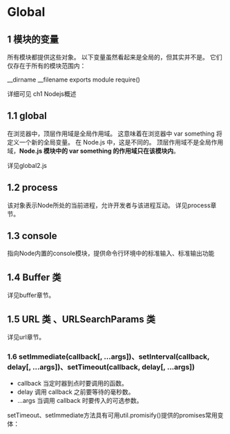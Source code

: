# Global

## 1 模块的变量

所有模块都提供这些对象。 以下变量虽然看起来是全局的，但其实并不是。 它们仅存在于所有的模块范围内：

__dirname
__filename
exports
module
require()

详细可见 ch1 Nodejs概述

## 1.1 global

在浏览器中，顶层作用域是全局作用域。 这意味着在浏览器中 var something 将定义一个新的全局变量。
在 Node.js 中，这是不同的。 顶层作用域不是全局作用域，**Node.js 模块中的 var something 的作用域只在该模块内**。

详见global2.js

## 1.2 process
该对象表示Node所处的当前进程，允许开发者与该进程互动。
详见process章节。

## 1.3 console
指向Node内置的console模块，提供命令行环境中的标准输入、标准输出功能

## 1.4 Buffer 类
详见buffer章节。

## 1.5 URL 类 、URLSearchParams 类
详见url章节。

### 1.6  setImmediate(callback[, ...args])、setInterval(callback, delay[, ...args])、setTimeout(callback, delay[, ...args])

- callback <Function> 当定时器到点时要调用的函数。
- delay <number> 调用 callback 之前要等待的毫秒数。
- ...args <any> 当调用 callback 时要传入的可选参数。



setTimeout、setImmediate方法具有可用util.promisify()提供的promises常用变体：












